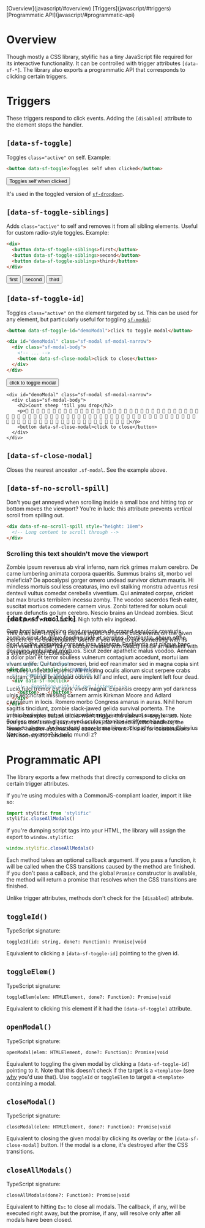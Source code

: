 <!-- TOC -->
<div class="sf-collapse doc-toc theme-text-accent">
  <div class="sf-collapse-head active theme-accent"></div>
  <div class="sf-collapse-body">
    [Overview](javascript/#overview)
    [Triggers](javascript/#triggers)
    [Programmatic API](javascript/#programmatic-api)
  </div>
</div>

# Overview

Though mostly a CSS library, stylific has a tiny JavaScript file required for
its interactive functionality. It can be controlled with trigger attributes
`[data-sf-*]`. The library also exports a programmatic API that corresponds to
clicking certain triggers.

# Triggers

These triggers respond to click events. Adding the `[disabled]` attribute to the
element stops the handler.

## `[data-sf-toggle]`

Toggles `class="active"` on self. Example:

```html
<button data-sf-toggle>Toggles self when clicked</button>
```

<div class="doc-demo">
  <div class="doc-demo-body">
    <button data-sf-toggle>Toggles self when clicked</button>
  </div>
</div>

It's used in the toggled version of [`sf-dropdown`](components/#sf-dropdown).

## `[data-sf-toggle-siblings]`

Adds `class="active"` to self and removes it from all sibling elements. Useful
for custom radio-style toggles. Example:

```html
<div>
  <button data-sf-toggle-siblings>first</button>
  <button data-sf-toggle-siblings>second</button>
  <button data-sf-toggle-siblings>third</button>
</div>
```

<div class="doc-demo">
  <div class="doc-demo-body">
    <button data-sf-toggle-siblings>first</button>
    <button data-sf-toggle-siblings>second</button>
    <button data-sf-toggle-siblings>third</button>
  </div>
</div>

## `[data-sf-toggle-id]`

Toggles `class="active"` on the element targeted by `id`. This can be used for
any element, but particularly useful for toggling
[`sf-modal`](components/#sf-modal):

```html
<button data-sf-toggle-id="demoModal">click to toggle modal</button>

<div id="demoModal" class="sf-modal sf-modal-narrow">
  <div class="sf-modal-body">
    <!-- ... -->
    <button data-sf-close-modal>click to close</button>
  </div>
</div>
```

<div class="doc-demo">
  <div class="doc-demo-body">
    <button data-sf-toggle-id="demoModal">click to toggle modal</button>

    <div id="demoModal" class="sf-modal sf-modal-narrow">
      <div class="sf-modal-body">
        <h2>Count sheep 'till you drop</h2>
        <p>🐑 🐑 🐑 🐑 🐑 🐑 🐑 🐑 🐑 🐑 🐑 🐑 🐑 🐑 🐑 🐑 🐑 🐑 🐑 🐑 🐑 🐑 🐑 🐑 🐑 🐑 🐑 🐑 🐑 🐑 🐑 🐑 🐑 🐑 🐑 🐑 🐑 🐑 🐑 🐑 🐑 🐑 🐑 🐑 🐑 🐑 🐑 🐑 🐑 🐑 🐑 🐑 🐑 🐑 🐑 🐑 🐑 🐑 🐑 🐑 🐑 🐑 🐑 🐑 🐑 🐑 🐑 🐑 🐑 🐑 🐑 🐑 🐑 🐑 🐑 🐑 🐑 🐑 🐑 🐑 🐑 🐑 🐑 🐑 🐑 🐑 🐑 🐑 🐑 🐑</p>
        <button data-sf-close-modal>click to close</button>
      </div>
    </div>
  </div>
</div>

## `[data-sf-close-modal]`

Closes the nearest ancestor `.sf-modal`. See the example above.

## `[data-sf-no-scroll-spill]`

Don't you get annoyed when scrolling inside a small box and hitting top or
bottom moves the viewport? You're in luck: this attribute prevents vertical
scroll from spilling out.

```html
<div data-sf-no-scroll-spill style="height: 10em">
  <!-- Long content to scroll through -->
</div>
```

<div class="doc-demo">
  <div class="doc-demo-body">
    <div class="space-out" data-sf-no-scroll-spill style="height: 10em">
      <h3>Scrolling this text shouldn't move the viewport</h3>
      <p>Zombie ipsum reversus ab viral inferno, nam rick grimes malum cerebro. De carne lumbering animata corpora quaeritis. Summus brains sit​​, morbo vel maleficia? De apocalypsi gorger omero undead survivor dictum mauris. Hi mindless mortuis soulless creaturas, imo evil stalking monstra adventus resi dentevil vultus comedat cerebella viventium. Qui animated corpse, cricket bat max brucks terribilem incessu zomby. The voodoo sacerdos flesh eater, suscitat mortuos comedere carnem virus. Zonbi tattered for solum oculi eorum defunctis go lum cerebro. Nescio brains an Undead zombies. Sicut malus putrid voodoo horror. Nigh tofth eliv ingdead.</p>
      <p>Cum horribilem walking dead resurgere de crazed sepulcris creaturis, zombie sicut de grave feeding iride et serpens. Pestilentia, shaun ofthe dead scythe animated corpses ipsa screams. Pestilentia est plague haec decaying ambulabat mortuos. Sicut zeder apathetic malus voodoo. Aenean a dolor plan et terror soulless vulnerum contagium accedunt, mortui iam vivam unlife. Qui tardius moveri, brid eof reanimator sed in magna copia sint terribiles undeath legionis. Alii missing oculis aliorum sicut serpere crabs nostram. Putridi braindead odores kill and infect, aere implent left four dead.</p>
      <p>Lucio fulci tremor est dark vivos magna. Expansis creepy arm yof darkness ulnis witchcraft missing carnem armis Kirkman Moore and Adlard caeruleum in locis. Romero morbo Congress amarus in auras. Nihil horum sagittis tincidunt, zombie slack-jawed gelida survival portenta. The unleashed virus est, et iam zombie mortui ambulabunt super terram. Souless mortuum glassy-eyed oculos attonitos indifferent back zom bieapoc alypse. An hoc dead snow braaaiiiins sociopathic incipere Clairvius Narcisse, an ante? Is bello mundi z?</p>
    </div>
  </div>
</div>

## `[data-sf-noclick]`

This is an anti-trigger. It causes stylific to ignore click events on the given
element or its descendants. Useful if you want to put something with its own
event handler (say, a button created with React) inside an element with a
stylific trigger. Example:

```html
<!-- Large click target -->
<div data-sf-toggle-id="myModal">
  <!-- Something smaller inside -->
  <div data-sf-noclick>
    <!-- Something with its own listener -->
    <button>...</button>
  </div>
</div>
```

In this example, button clicks won't trigger the `[data-sf-toggle-id]`. Note
that you don't need `[data-sf-noclick]` for nested stylific handlers; the
"inner" handler automatically cancels the event. This is for combinations with
non-stylific handlers.

# Programmatic API

The library exports a few methods that directly correspond to clicks on certain
trigger attributes.

If you're using modules with a CommonJS-compliant loader, import it like so:

```js
import stylific from 'stylific'
stylific.closeAllModals()
```

If you're dumping script tags into your HTML, the library will assign the export
to `window.stylific`:

```js
window.stylific.closeAllModals()
```

Each method takes an optional callback argument. If you pass a function, it will
be called when the CSS transitions caused by the method are finished. If you
don't pass a callback, and the global `Promise` constructor is available, the
method will return a promise that resolves when the CSS transitions are
finished.

Unlike trigger attributes, methods don't check for the `[disabled]` attribute.

## `toggleId()`

TypeScript signature:

```
toggleId(id: string, done?: Function): Promise|void
```

Equivalent to clicking a `[data-sf-toggle-id]` pointing to the given id.

## `toggleElem()`

TypeScript signature:

```
toggleElem(elem: HTMLElement, done?: Function): Promise|void
```

Equivalent to clicking this element if it had the `[data-sf-toggle]` attribute.

## `openModal()`

TypeScript signature:

```
openModal(elem: HTMLElement, done?: Function): Promise|void
```

Equivalent to toggling the given modal by clicking a `[data-sf-toggle-id]`
pointing to it. Note that this doesn't check if the target is a `<template>`
(see [why](components/#cloning) you'd use that). Use `toggleId` or `toggleElem`
to target a `<template>` containing  a modal.

## `closeModal()`

TypeScript signature:

```
closeModal(elem: HTMLElement, done?: Function): Promise|void
```

Equivalent to closing the given modal by clicking its overlay or the
`[data-sf-close-modal]` button. If the modal is a clone, it's destroyed
after the CSS transitions.

## `closeAllModals()`

TypeScript signature:

```
closeAllModals(done?: Function): Promise|void
```

Equivalent to hitting `Esc` to close all modals. The callback, if any, will be
executed right away, but the promise, if any, will resolve only after all modals
have been closed.
